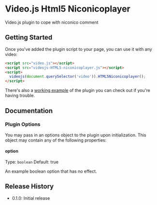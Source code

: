 # Video.js Html5 Niconicoplayer

Video.js plugin to cope with niconico comment

## Getting Started

Once you've added the plugin script to your page, you can use it with any video:

```html
<script src="video.js"></script>
<script src="videojs-HTML5-niconicoplayer.js"></script>
<script>
  videojs(document.querySelector('video')).HTML5Niconicoplayer();
</script>
```

There's also a [working example](example.html) of the plugin you can check out if you're having trouble.

## Documentation
### Plugin Options

You may pass in an options object to the plugin upon initialization. This
object may contain any of the following properties:

#### option
Type: `boolean`
Default: true

An example boolean option that has no effect.

## Release History

 - 0.1.0: Initial release
